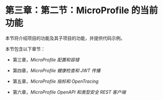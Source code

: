 # 第三章：第二节：MicroProfile 的当前功能

本节将介绍项目的功能及其子项目的功能，并提供代码示例。

本节包含以下章节：

+   第三章，*MicroProfile 配置和容错*

+   第四章，*MicroProfile 健康检查和 JWT 传播*

+   第五章，*MicroProfile 指标和 OpenTracing*

+   第六章，*MicroProfile OpenAPI 和类型安全 REST 客户端*
